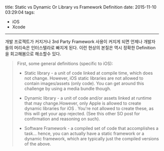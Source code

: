 title: Static vs Dynamic Or Library vs Framework Definition
date: 2015-11-10 03:29:04
tags:
- iOS
- Xcode

---

개발 프로젝트가 커지거나 3rd Party Framework 사용이 커지게 되면 언제나 개발자들의 머리속은 인터스텔라로 빠지게 된다. 이런 현상의 본질은 역시 정확한 Definition 을 회고해봄으로 해소할수 있다. 

<!-- more -->

> First, some general definitions (specific to iOS):
>
> * Static library - a unit of code linked at compile time, which does not change. However, iOS static libraries are not allowed to contain images/assets (only code). You can get around this challenge by using a media bundle though.
>
>
> * Dynamic library - a unit of code and/or assets linked at runtime that may change.However, only Apple is allowed to create dynamic libraries for iOS . You're not allowed to create these, as this will get your app rejected. (See this other SO post for confirmation and reasoning on such).
>
>
> * Software Framework - a compiled set of code that accomplishes a task... hence, you can actually have a static framework or a dynamic framework, which are typically just the compiled versions of the above.